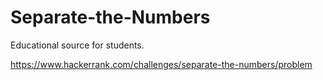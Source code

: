 # Separate-the-Numbers
Educational source for students.

https://www.hackerrank.com/challenges/separate-the-numbers/problem

